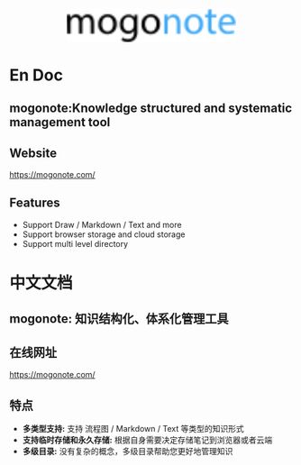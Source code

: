 <div align="center">
    <a href="https://mogonote.com">
        <img width="300" src="./imgs/logo.svg"/>
    </a>
</div>

# En Doc

## mogonote:Knowledge structured and systematic management tool

## Website

https://mogonote.com/

## Features

+   Support Draw / Markdown / Text and more
+   Support browser storage and cloud storage
+   Support multi level directory

<div border="2"></div>

# 中文文档

## mogonote: 知识结构化、体系化管理工具

## 在线网址

https://mogonote.com/

## 特点

+   **多类型支持:** 支持 流程图 / Markdown / Text 等类型的知识形式
+   **支持临时存储和永久存储:** 根据自身需要决定存储笔记到浏览器或者云端
+   **多级目录:** 没有复杂的概念，多级目录帮助您更好地管理知识